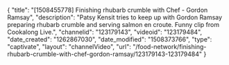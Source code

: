 {
    "title": "[1508455778] Finishing rhubarb crumble with Chef - Gordon Ramsay",
    "description": "Patsy Kensit tries to keep up with Gordon Ramsay preparing rhubarb crumble and serving salmon en croute. Funny clip from Cookalong Live.",
    "channelid": "123179143",
    "videoid": "123179484",
    "date_created": "1262867030",
    "date_modified": "1508373766",
    "type": "captivate",
    "layout": "channelVideo",
    "url": "\/food-network\/finishing-rhubarb-crumble-with-chef-gordon-ramsay\/123179143-123179484"
}